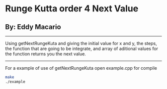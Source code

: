 # Runge Kutta order 4 Next Value

## By: Eddy Macario

---

Using getNextRungeKuta and giving the initial value for x and y, the steps, the function that are going to be integrate, and array of aditional values for the function returns you the next value.

---

For a example of use of getNextRungeKuta open example.cpp for compile

```bash
make
./example
```
